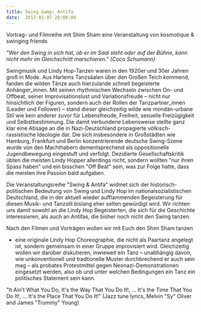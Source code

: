 ```yaml
---
title: Swing &amp; Antifa
date:  2013-02-07 20:00:00
---
```


Vortrag- und Filmreihe mit Shim Sham  eine Veranstaltung von kosmotique &amp; swinging friends




<em>"Wer den Swing in sich hat, ob er im Saal steht oder auf der Bühne,
kann nicht mehr im Gleichschritt marschieren." (Coco Schumann)</em>



Swingmusik und Lindy Hop-Tanzen waren in den 1920er und 30er Jahren
groß in Mode. Aus Harlems Tanzsäalen über den Großen Teich kommend, fanden
die wilden Tänze auch hierzulande schnell begeisterte Anhänger_innen. Mit
seinen rhythmischen Wechseln zwischen On- und Offbeat, seiner
Improvisationslust und Variationsfreude – nicht nur hinsichtlich der
Figuren, sondern auch der Rollen der Tanzpartner_innen (Leader und
Follower) – stand dieser gleichzeitig wilde wie mondän-urbane Stil wie
kein anderer zuvor für Lebensfreude, Freiheit, sexuelle Freizügigkeit und
Selbstbestimmung. Die damit verbundene Lebensweise stellte ganz klar eine
Absage an die in Nazi-Deutschland propagierte völkisch-rassistische
Ideologie dar. Die sich insbesondere in Großstädten wie Hamburg, Frankfurt
und Berlin konzentrierende deutsche Swing-Szene wurde von den Machthabern
dementsprechend als oppositionelle Jugendbewegung eingestuft und
verfolgt. Dezidierte Gesellschaftskritik übten die meisten Lindy Hopper
allerdings nicht, sondern wollten "nur ihren Spass haben" und ein bisschen
"Off Beat" sein, was zur Folge hatte, dass die meisten ihre Passion bald
aufgaben.


Die Veranstaltungsreihe "Swing &amp; Antifa" widmet sich der
historisch-politischen Bedeutung von Swing und Lindy Hop im
nationalsozialistischen Deutschland, die in der aktuell wieder
aufflammenden Begeisterung für diesen Musik- und Tanzstil bislang eher
selten gewürdigt wird. Wir richten uns damit sowohl an die Lindy Hop
Begeisterten, die sich für die Geschichte interessieren, als auch an
Antifas, die bisher noch nicht den Swing tanzen.


Nach den Filmen und Vorträgen wollen wir mit Euch den Shim Sham tanzen
- eine originale Lindy Hop Choreographie, die nicht als Paartanz angelegt
ist, sondern gemeinsam in einer Gruppe improvisiert wird. Gleichzeitig
wollen wir darüber diskutieren, inwieweit ein Tanz – unabhängig davon, wie
unkonventionell und tradtionelle Muster durchbrechend er auch sein mag –
als probates Protestmittel gegen Neonazi-Demonstrationen eingesetzt
werden, also ob und unter welchen Bedingungen ein Tanz ein politisches
Statement sein kann.


"It Ain't What You Do, It's the Way That You Do It!, ... It's the Time
That You Do It!, ... It's the Place That You Do It!" (Jazz tune lyrics,
Melvin "Sy" Oliver and James "Trummy" Young)


